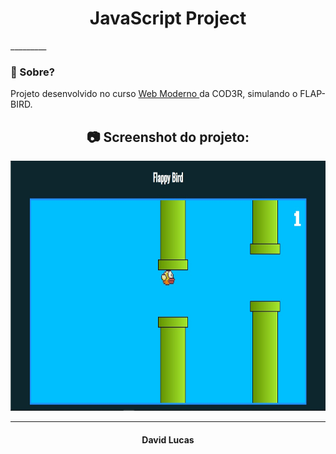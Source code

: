 <h1 align="center"> JavaScript Project </h1>
_________

### 🤔 Sobre?
Projeto desenvolvido no curso <a href="https://www.udemy.com/course/curso-web/"> Web Moderno </a> da COD3R, simulando o FLAP-BIRD.


<h2 align="center"> 📷 Screenshot do projeto: </h2>
<p align="center">
<img width="600" height="400" src="/public/imgs/flap-bird.jpg">
</p>

_________
<h4 align="center"> <strong>David Lucas</strong></h4>